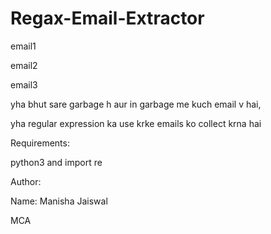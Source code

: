 # Regax-Email-Extractor

email1

email2

email3

yha bhut sare garbage h aur in garbage me kuch email v hai,

yha regular expression ka use krke emails ko collect krna hai

Requirements:

python3 and import re

Author:

Name: Manisha Jaiswal

MCA

